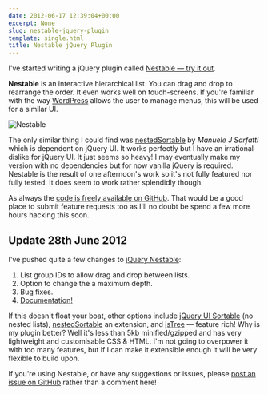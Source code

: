 ```yaml
---
date: 2012-06-17 12:39:04+00:00
excerpt: None
slug: nestable-jquery-plugin
template: single.html
title: Nestable jQuery Plugin
---
```


I've started writing a jQuery plugin called [Nestable — try it out](http://dbushell.github.com/Nestable/).

**Nestable** is an interactive hierarchical list. You can drag and drop to rearrange the order. It even works well on touch-screens. If you're familiar with the way [WordPress](http://codex.wordpress.org/WordPress_Menu_User_Guide) allows the user to manage menus, this will be used for a similar UI.

![Nestable](/images/blog/2012/nestable.png)

The only similar thing I could find was [nestedSortable](https://github.com/mjsarfatti/nestedSortable) by _Manuele J Sarfatti_ which is dependent on jQuery UI. It works perfectly but I have an irrational dislike for jQuery UI. It just seems so heavy! I may eventually make my version with no dependencies but for now vanilla jQuery is required. Nestable is the result of one afternoon's work so it's not fully featured nor fully tested. It does seem to work rather splendidly though.

As always the [code is freely available on GitHub](https://github.com/dbushell/Nestable). That would be a good place to submit feature requests too as I'll no doubt be spend a few more hours hacking this soon.

## Update 28th June 2012

I've pushed quite a few changes to [jQuery Nestable](http://dbushell.github.com/Nestable/):


1. List group IDs to allow drag and drop between lists.
2. Option to change the a maximum depth.
3. Bug fixes.
4. [Documentation!](https://github.com/dbushell/Nestable)


If this doesn't float your boat, other options include [jQuery UI Sortable](http://jqueryui.com/demos/sortable/) (no nested lists), [nestedSortable](https://github.com/mjsarfatti/nestedSortable) an extension, and [jsTree](http://www.jstree.com/) — feature rich! Why is my plugin better? Well it's less than 5kb minified/gzipped and has very lightweight and customisable CSS & HTML. I'm not going to overpower it with too many features, but if I can make it extensible enough it will be very flexible to build upon.

If you're using Nestable, or have any suggestions or issues, please [post an issue on GitHub](https://github.com/dbushell/Nestable/issues) rather than a comment here!
